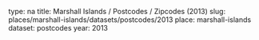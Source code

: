 type: na
title: Marshall Islands / Postcodes / Zipcodes (2013)
slug: places/marshall-islands/datasets/postcodes/2013
place: marshall-islands
dataset: postcodes
year: 2013
